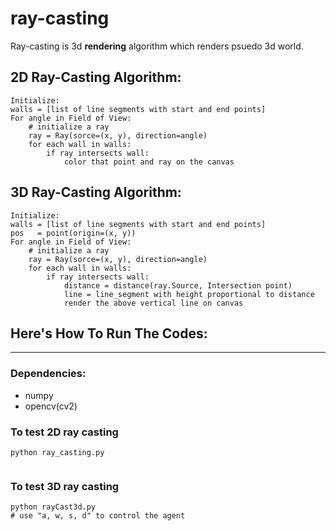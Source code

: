 # ray-casting

Ray-casting is 3d **rendering** algorithm which renders psuedo 3d world.

## 2D Ray-Casting Algorithm:
    Initialize:
    walls = [list of line segments with start and end points]
    For angle in Field of View:
        # initialize a ray
        ray = Ray(sorce=(x, y), direction=angle)
        for each wall in walls:
            if ray intersects wall:
                color that point and ray on the canvas
      

## 3D Ray-Casting Algorithm:
    Initialize:
    walls = [list of line segments with start and end points]
    pos   = point(origin=(x, y))
    For angle in Field of View:
        # initialize a ray
        ray = Ray(sorce=(x, y), direction=angle)
        for each wall in walls:
            if ray intersects wall:
                distance = distance(ray.Source, Intersection point)
                line = line_segment with height proportional to distance
                render the above vertical line on canvas
                

##  Here's How To Run The Codes:
***
###  Dependencies:
*  numpy
*  opencv(cv2)

### To test 2D ray casting

    python ray_casting.py
    
<img source="./screenshots/2d.png">

### To test 3D ray casting

    python rayCast3d.py
    # use "a, w, s, d" to control the agent

<img source="./screenshots/3d.png">

    
                
        
    
